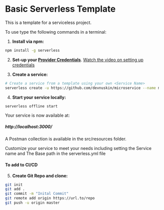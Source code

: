 # Basic Serverless Template 

This is a template for a serviceless project.

To use type the following commands in a terminal:

1. **Install via npm:**
  ```bash
  npm install -g serverless
  ```
2. **Set-up your [Provider Credentials](https://github.com/serverless/serverless/blob/master/docs/providers/aws/guide/credentials.md)**. [Watch the video on setting up credentials](https://www.youtube.com/watch?v=HSd9uYj2LJA)
 
 
3. **Create a service:**
  ```bash
  # Create a service from a template using your own <Service Name>
  serverless create -u https://github.com/devnuskin/microservice --name myservice --path myservice
  ```

4. **Start your service locally:**
  ```bash
  serverless offline start
  ```


Your service is now available at: 
##### http://localhost:3000/

A Postman collection is available in the src/resources folder.

Customize your service to meet your needs including setting the Service name and The Base path in the serverless.yml file



#### To add to CI/CD

5. **Create Git Repo and clone:**
  ```bash
git init
git add .
git commit -m "Inital Commit"
git remote add origin https://url.to/repo
git push -u origin master
  ```

